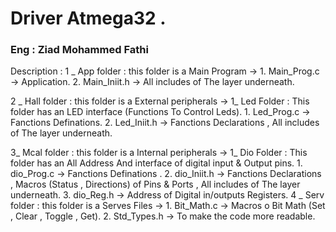 <h1>Driver Atmega32 .</h1>
<h3>Eng : Ziad Mohammed Fathi </h3>
<p>
Description : 
  1 _ App folder : this folder is a Main Program -> 
                                                    1. Main_Prog.c -> Application.
                                                    2. Main_Iniit.h -> All includes of The layer underneath.
  
  2 _ Hall folder : this folder is a External peripherals -> 
                  1_ Led Folder : This folder has an LED interface (Functions To Control Leds).
                                                    1. Led_Prog.c -> Fanctions Definations.
                                                    2. Led_Iniit.h -> Fanctions Declarations , All includes of The layer underneath.

  3_ Mcal folder : this folder is a Internal peripherals -> 
                  1_ Dio Folder : This folder has an All Address And interface of digital input & Output pins.
                                                    1. dio_Prog.c -> Fanctions Definations . 
                                                    2. dio_Iniit.h -> Fanctions Declarations , Macros (Status , Directions) of Pins & Ports , All includes of The layer underneath. 
                                                    3. dio_Reg.h -> Address of Digital in/outputs Registers. 
  4 _ Serv folder : this folder is a Serves Files -> 
                                                    1. Bit_Math.c -> Macros o Bit Math (Set , Clear , Toggle , Get).
                                                    2. Std_Types.h -> To make the code more readable.
</p>
